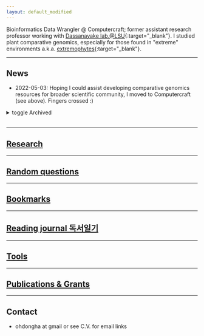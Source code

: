 ```yaml
---
layout: default_modified
---
```

Bioinformatics Data Wrangler @ Computercraft; former assistant research professor working with [Dassanayake lab.@LSU](https://www.lsugenomics.org/){:target="_blank"}. I studied plant comparative genomics, especially for those found in "extreme" environments a.k.a. [extremophytes](https://extremeplants.org/what-is-an-extremophyte/){:target="_blank"}.

___
## News 

- 2022-05-03: Hoping I could assist developing comparative genomics resources for broader scientific community, I moved to Computercraft (see above). Fingers crossed :)

<details markdown=1><summary markdown="span"> toggle Archived </summary>
- 2022-05-02: The pandemic-long collaboration, studying a [fascinating innovation in extremophyte root growth strategy under stress](https://www.cnn.com/2022/05/02/world/extreme-plants-stress-climate-scn/index.html){:target="_blank"}, was published in [_Nat Plants_](https://doi.org/10.1038/s41477-022-01139-5){:target="_blank"}. I focused on providing a framework for comparative DAP- and RNA-seq analyses (see [short tweetorial](https://twitter.com/inspirace/status/1525834604351037440){:target="_blank"}).

- 2022-01-10: I presented [Phylogenetically informed Profiling (PiP)](https://github.com/dinnenylab/BrassicaceaeGRN){:target="_blank"}, an attempt to identify functions with lineage(s)-specific GRN modifications, at the "virtual" [Plant & Animal Genome Conference (PAGXXIX)](https://pag.confex.com/pag/xxix/meetingapp.cgi/Paper/43553){:target="_blank"}, Arabidopsis Informatics workshop (see [re-recorded talk](https://www.youtube.com/watch?v=zR9b0oKNfiM){:target="_blank"}).

- 2021-11-28: The [first draft genome of _Phragmites australis_ (common reed)](https://genomevolution.org/coge/GenomeInfo.pl?gid=59768){:target="_blank"} was published in [_Mol Ecol_](https://doi.org/10.1111/mec.16293){:target="_blank"} :) Fun collaboration with researchers from Tulane Univ. and USGS. Next: chromosome-level assemblies of both native and invasive (in North America) subspecies and more comparative genomics of _Phragmites_ invasion.
</details><br>

___
## [Research](research.md)

___
## [Random questions](random.md)

___
## [Bookmarks](bookmarks.md)

___
## [Reading journal 독서일기](reading.md)

___
## [Tools](tools.md)

___
## [Publications & Grants](publications.md)

___
## Contact
- ohdongha at gmail or see C.V. for email links
